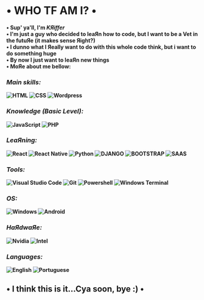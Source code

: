 <h1>• WHO TF AM I? •</h1>

<b>• Sup' ya'll, I'm <i>KЯiffer</i></br>
• I'm just a guy who decided to leaЯn how to code, but I want to be a Vet in the futuЯe (it makes sense Яight?)</br>
• I dunno what I Яeally want to do with this whole code think, but i want to do something huge</br>
• By now I just want to leaЯn new things</br>
• MoЯe about me bellow:</br>

### ***Main skills:***
![HTML](https://img.shields.io/badge/HTML5-E34F26?style=for-the-badge&logo=html5&logoColor=white)
![CSS](https://img.shields.io/badge/CSS3-1572B6?style=for-the-badge&logo=css3&logoColor=white)
![Wordpress](https://img.shields.io/badge/Wordpress-21759B?style=for-the-badge&logo=wordpress&logoColor=white)
### ***Knowledge (Basic Level):***
![JavaScript](https://img.shields.io/badge/JavaScript-F7DF1E?style=for-the-badge&logo=javascript&logoColor=black)
![PHP](https://img.shields.io/badge/PHP-777BB4?style=for-the-badge&logo=php&logoColor=white)
### ***LeaЯning:***
![React](https://img.shields.io/badge/React-20232A?style=for-the-badge&logo=react&logoColor=61DAFB)
![React Native](https://img.shields.io/badge/React_Native-20232A?style=for-the-badge&logo=react&logoColor=61DAFB)
![Python](https://img.shields.io/badge/Python-14354C?style=for-the-badge&logo=python&logoColor=white)
![DJANGO](https://img.shields.io/badge/Django-092E20?style=for-the-badge&logo=django&logoColor=white)
![BOOTSTRAP](https://img.shields.io/badge/Bootstrap-563D7C?style=for-the-badge&logo=bootstrap&logoColor=white)
![SAAS](https://img.shields.io/badge/Sass-CC6699?style=for-the-badge&logo=sass&logoColor=white)
### ***Tools:***
![Visual Studio Code](https://img.shields.io/badge/Visual_Studio_Code-0078D4?style=for-the-badge&logo=visual%20studio%20code&logoColor=white)
![Git](https://img.shields.io/badge/GIT-E44C30?style=for-the-badge&logo=git&logoColor=white)
![Powershell](https://img.shields.io/badge/powershell-5391FE?style=for-the-badge&logo=powershell&logoColor=white)
![Windows Terminal](https://img.shields.io/badge/windows%20terminal-4D4D4D?style=for-the-badge&logo=windows%20terminal&logoColor=white)
### ***OS:***
![Windows](https://img.shields.io/badge/Windows-0078D6?style=for-the-badge&logo=windows&logoColor=white)
![Android](https://img.shields.io/badge/Android-3DDC84?style=for-the-badge&logo=android&logoColor=white)
### ***HaЯdwaЯe:***
![Nvidia](https://img.shields.io/badge/NVIDIA-GTX1050-76B900?style=for-the-badge&logo=nvidia&logoColor=white)
![Intel](https://img.shields.io/badge/Intel-Core_i5_8400-0071C5?style=for-the-badge&logo=intel&logoColor=white)
### ***Languages:***
![English](https://img.shields.io/badge/-ENGLISH-brightgreen)
![Portuguese](https://img.shields.io/badge/%20-PORTUGUESE-brightgreen)

<h2>• I think this is it...Cya soon, bye :) •</h2>
